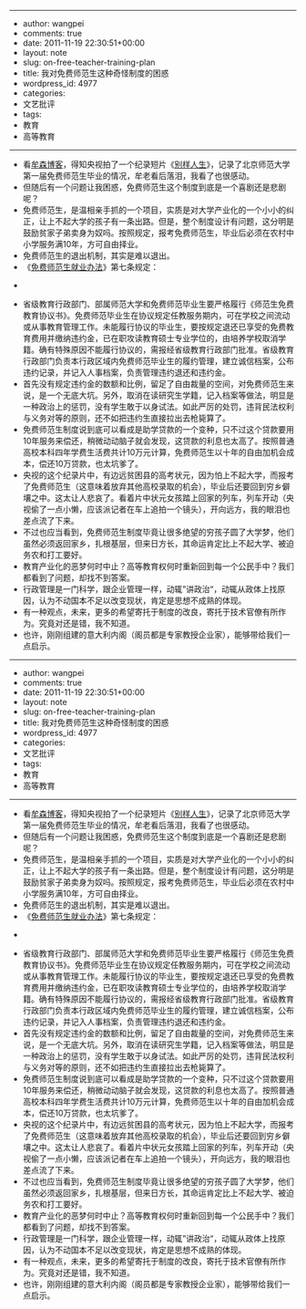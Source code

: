 - --
- author: wangpei
- comments: true
- date: 2011-11-19 22:30:51+00:00
- layout: note
- slug: on-free-teacher-training-plan
- title: 我对免费师范生这种奇怪制度的困惑
- wordpress_id: 4977
- categories:
- 文艺批评
- tags:
- 教育
- 高等教育
- --
- 看[牟森博客](http://mousen.blogbus.com/logs/174603395.html)，得知央视拍了一个纪录短片《[别样人生](http://news.cntv.cn/program/jianzheng/20110927/100141.shtml)》，记录了北京师范大学第一届免费师范生毕业的情况，牟老看后落泪，我看了也很感动。
- 但随后有一个问题让我困惑，免费师范生这个制度到底是一个喜剧还是悲剧呢？
- 免费师范生，是温相亲手抓的一个项目，实质是对大学产业化的一个小小的纠正，让上不起大学的孩子有一条出路。但是，整个制度设计有问题，这分明是鼓励贫家子弟卖身为奴吗。按照规定，报考免费师范生，毕业后必须在农村中小学服务满10年，方可自由择业。
- 免费师范生的退出机制，其实是难以退出。
- 《[免费师范生就业办法](http://www.farmer.com.cn/sh/jy/zx/201109/t20110908_669507.htm)》第七条规定：
- <blockquote>
- 省级教育行政部门、部属师范大学和免费师范毕业生要严格履行《师范生免费教育协议书》。免费师范毕业生在协议规定任教服务期内，可在学校之间流动或从事教育管理工作。未能履行协议的毕业生，要按规定退还已享受的免费教育费用并缴纳违约金，已在职攻读教育硕士专业学位的，由培养学校取消学籍。确有特殊原因不能履行协议的，需报经省级教育行政部门批准。省级教育行政部门负责本行政区域内免费师范毕业生的履约管理，建立诚信档案，公布违约记录，并记入人事档案，负责管理违约退还和违约金。 </blockquote>
- 首先没有规定违约金的数额和比例，留足了自由裁量的空间，对免费师范生来说，是一个无底大坑。另外，取消在读研究生学籍，记入档案等做法，明显是一种政治上的惩罚，没有学生敢于以身试法。如此严厉的处罚，违背民法权利与义务对等的原则，还不如把违约生直接拉出去枪毙算了。
- 免费师范生制度说到底可以看成是助学贷款的一个变种，只不过这个贷款要用10年服务来偿还，稍微动动脑子就会发现，这贷款的利息也太高了。按照普通高校本科四年学费生活费共计10万元计算，免费师范生以十年的自由加机会成本，偿还10万贷款，也太坑爹了。
- 央视的这个纪录片中，有边远贫困县的高考状元，因为怕上不起大学，而报考了免费师范生（这意味着放弃其他高校录取的机会），毕业后还要回到穷乡僻壤之中。这太让人悲哀了。看着片中状元女孩踏上回家的列车，列车开动（央视偷了一点小懒，应该派记者在车上追拍一个镜头），开向远方，我的眼泪也差点流了下来。
- 不过也应当看到，免费师范生制度毕竟让很多绝望的穷孩子圆了大学梦，他们虽然必须返回家乡，扎根基层，但来日方长，其命运肯定比上不起大学、被迫务农和打工要好。
- 教育产业化的恶梦何时中止？高等教育权何时重新回到每一个公民手中？我们都看到了问题，却找不到答案。
- 行政管理是一门科学，跟企业管理一样，动辄”讲政治“，动辄从政体上找原因，认为不动国本不足以改变现状，肯定是思想不成熟的体现。
- 有一种观点，未来，更多的希望寄托于制度的改良，寄托于技术官僚有所作为。究竟对还是错，我不知道。
- 也许，刚刚组建的意大利内阁（阁员都是专家教授企业家），能够带给我们一点启示。
- --
- author: wangpei
- comments: true
- date: 2011-11-19 22:30:51+00:00
- layout: note
- slug: on-free-teacher-training-plan
- title: 我对免费师范生这种奇怪制度的困惑
- wordpress_id: 4977
- categories:
- 文艺批评
- tags:
- 教育
- 高等教育
- --
- 看[牟森博客](http://mousen.blogbus.com/logs/174603395.html)，得知央视拍了一个纪录短片《[别样人生](http://news.cntv.cn/program/jianzheng/20110927/100141.shtml)》，记录了北京师范大学第一届免费师范生毕业的情况，牟老看后落泪，我看了也很感动。
- 但随后有一个问题让我困惑，免费师范生这个制度到底是一个喜剧还是悲剧呢？
- 免费师范生，是温相亲手抓的一个项目，实质是对大学产业化的一个小小的纠正，让上不起大学的孩子有一条出路。但是，整个制度设计有问题，这分明是鼓励贫家子弟卖身为奴吗。按照规定，报考免费师范生，毕业后必须在农村中小学服务满10年，方可自由择业。
- 免费师范生的退出机制，其实是难以退出。
- 《[免费师范生就业办法](http://www.farmer.com.cn/sh/jy/zx/201109/t20110908_669507.htm)》第七条规定：
- <blockquote>
- 省级教育行政部门、部属师范大学和免费师范毕业生要严格履行《师范生免费教育协议书》。免费师范毕业生在协议规定任教服务期内，可在学校之间流动或从事教育管理工作。未能履行协议的毕业生，要按规定退还已享受的免费教育费用并缴纳违约金，已在职攻读教育硕士专业学位的，由培养学校取消学籍。确有特殊原因不能履行协议的，需报经省级教育行政部门批准。省级教育行政部门负责本行政区域内免费师范毕业生的履约管理，建立诚信档案，公布违约记录，并记入人事档案，负责管理违约退还和违约金。 </blockquote>
- 首先没有规定违约金的数额和比例，留足了自由裁量的空间，对免费师范生来说，是一个无底大坑。另外，取消在读研究生学籍，记入档案等做法，明显是一种政治上的惩罚，没有学生敢于以身试法。如此严厉的处罚，违背民法权利与义务对等的原则，还不如把违约生直接拉出去枪毙算了。
- 免费师范生制度说到底可以看成是助学贷款的一个变种，只不过这个贷款要用10年服务来偿还，稍微动动脑子就会发现，这贷款的利息也太高了。按照普通高校本科四年学费生活费共计10万元计算，免费师范生以十年的自由加机会成本，偿还10万贷款，也太坑爹了。
- 央视的这个纪录片中，有边远贫困县的高考状元，因为怕上不起大学，而报考了免费师范生（这意味着放弃其他高校录取的机会），毕业后还要回到穷乡僻壤之中。这太让人悲哀了。看着片中状元女孩踏上回家的列车，列车开动（央视偷了一点小懒，应该派记者在车上追拍一个镜头），开向远方，我的眼泪也差点流了下来。
- 不过也应当看到，免费师范生制度毕竟让很多绝望的穷孩子圆了大学梦，他们虽然必须返回家乡，扎根基层，但来日方长，其命运肯定比上不起大学、被迫务农和打工要好。
- 教育产业化的恶梦何时中止？高等教育权何时重新回到每一个公民手中？我们都看到了问题，却找不到答案。
- 行政管理是一门科学，跟企业管理一样，动辄”讲政治“，动辄从政体上找原因，认为不动国本不足以改变现状，肯定是思想不成熟的体现。
- 有一种观点，未来，更多的希望寄托于制度的改良，寄托于技术官僚有所作为。究竟对还是错，我不知道。
- 也许，刚刚组建的意大利内阁（阁员都是专家教授企业家），能够带给我们一点启示。
